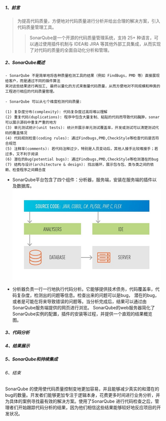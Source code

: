 ##### 1、前言
>为提高代码质量，方便地对代码质量进行分析并给出合理的解决方案，引入代码质量管理工具。<br>
>>SonarQube是一个开源的代码质量管理系统，支持 25+ 种语言，可以通过使用插件机制与 IDEA和 JIRA 等其他外部工具集成，从而实现了对代码的质量的全面自动化分析和管理。

##### 2、SonarQube概述  
```
- SonarQube 不是简单地将各种质量检测工具的结果（例如 FindBugs，PMD 等）直接展现给客户，而是通过不同的插件算法
来对这些结果进行再加工, 最终以量化的方式来衡量代码质量，从而方便地对不同规模和种类的工程进行相应的代码质量管理。

- SonarQube 可以从七个维度检测代码质量:

(1) 复杂度分布(complexity): 代码复杂度过高将难以理解
(2) 重复代码(duplications): 程序中包含大量复制、粘贴的代码而导致代码臃肿，sonar可以展示源码中重复严重的地方
(3) 单元测试统计(unit tests): 统计并展示单元测试覆盖率，开发或测试可以清楚测试代码的覆盖情况
(4) 代码规则检查(coding rules): 通过Findbugs,PMD,CheckStyle等检查代码是否符合规范
(5) 注释率(comments): 若代码注释过少，特别是人员变动后，其他人接手比较难接手；若过多，又不利于阅读
(6) 潜在的Bug(potential bugs): 通过Findbugs,PMD,CheckStyle等检测潜在的bug
(7) 结构与设计(architecture & design): 找出循环，展示包与包、类与类之间的依赖、检查程序之间耦合度

```
- SonarQube平台包含了四个组件：分析器，服务端，安装在服务端的插件以及数据库。
![alt](https://github.com/lxhzmy/reference-book/blob/master/picture/sonar1.jpg "sonar")

- 分析器负责一行一行地执行代码分析。它能够提供技术债务，代码覆盖率，代码复杂度，检测出的问题等信息。检查出来的问题可以是bug，
潜在的bug，或者是可能在将来导致错误的问题等。当分析完成后，结果可以通过由SonarQube服务端提供的网页进行浏览。
SonarQube的web服务器简化了SonarQube实例的配置，插件的安装等过程，并提供一个直观的结果概览图。 

##### 3、代码分析

##### 4、结果展示

##### 5、SonarQube和持续集成

###### 6、结束
SonarQube 的使用使代码质量控制变地更加容易，并且能够减少真实的和潜在的bug的数量。开发者们能够更加专注于逻辑本身，花费更多时间进行业务分析，并为具体的案例寻找最有效的解决方案。使用了SonarQube 进行代码检查之后，管理者们开始跟踪代码分析的结果，因为他们相信这些结果能够较好地反应项目的开发状况。

[sonar_jiegou]:https://github.com/lxhzmy/reference-book/blob/master/picture/sonar1.jpg
